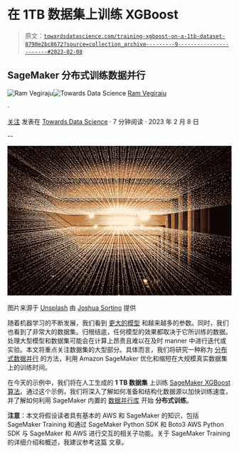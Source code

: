 # 在 1TB 数据集上训练 XGBoost

> 原文：[`towardsdatascience.com/training-xgboost-on-a-1tb-dataset-8790e2bc8672?source=collection_archive---------9-----------------------#2023-02-08`](https://towardsdatascience.com/training-xgboost-on-a-1tb-dataset-8790e2bc8672?source=collection_archive---------9-----------------------#2023-02-08)

## SageMaker 分布式训练数据并行

[](https://ram-vegiraju.medium.com/?source=post_page-----8790e2bc8672--------------------------------)![Ram Vegiraju](https://ram-vegiraju.medium.com/?source=post_page-----8790e2bc8672--------------------------------)[](https://towardsdatascience.com/?source=post_page-----8790e2bc8672--------------------------------)![Towards Data Science](https://towardsdatascience.com/?source=post_page-----8790e2bc8672--------------------------------) [Ram Vegiraju](https://ram-vegiraju.medium.com/?source=post_page-----8790e2bc8672--------------------------------)

·

[关注](https://medium.com/m/signin?actionUrl=https%3A%2F%2Fmedium.com%2F_%2Fsubscribe%2Fuser%2F6e49569edd2b&operation=register&redirect=https%3A%2F%2Ftowardsdatascience.com%2Ftraining-xgboost-on-a-1tb-dataset-8790e2bc8672&user=Ram+Vegiraju&userId=6e49569edd2b&source=post_page-6e49569edd2b----8790e2bc8672---------------------post_header-----------) 发表在 [Towards Data Science](https://towardsdatascience.com/?source=post_page-----8790e2bc8672--------------------------------) · 7 分钟阅读 · 2023 年 2 月 8 日[](https://medium.com/m/signin?actionUrl=https%3A%2F%2Fmedium.com%2F_%2Fvote%2Ftowards-data-science%2F8790e2bc8672&operation=register&redirect=https%3A%2F%2Ftowardsdatascience.com%2Ftraining-xgboost-on-a-1tb-dataset-8790e2bc8672&user=Ram+Vegiraju&userId=6e49569edd2b&source=-----8790e2bc8672---------------------clap_footer-----------)

--

[](https://medium.com/m/signin?actionUrl=https%3A%2F%2Fmedium.com%2F_%2Fbookmark%2Fp%2F8790e2bc8672&operation=register&redirect=https%3A%2F%2Ftowardsdatascience.com%2Ftraining-xgboost-on-a-1tb-dataset-8790e2bc8672&source=-----8790e2bc8672---------------------bookmark_footer-----------)![](img/8cc115fe1d75334d1b016c71f5e63cec.png)

图片来源于 [Unsplash](https://unsplash.com/photos/LqKhnDzSF-8) 由 [Joshua Sortino](https://unsplash.com/@sortino) 提供

随着机器学习的不断发展，我们看到 [更大的模型](https://docs.cohere.ai/docs/introduction-to-large-language-models) 和越来越多的参数。同时，我们也看到了非常大的数据集。归根结底，任何模型的效果都取决于它所训练的数据。处理大型模型和数据集可能会在计算上昂贵且难以在及时 manner 中进行迭代或实验。本文将重点关注数据集的大型部分。具体而言，我们将研究一种称为 [分布式数据并行](https://docs.aws.amazon.com/sagemaker/latest/dg/data-parallel.html) 的方法，利用 Amazon SageMaker 优化和缩短在大规模真实数据集上的训练时间。

在今天的示例中，我们将在人工生成的 **1 TB 数据集** 上训练 [SageMaker XGBoost 算法](https://docs.aws.amazon.com/sagemaker/latest/dg/xgboost.html)。通过这个示例，我们将深入了解如何准备和结构化数据源以加快训练速度，并了解如何利用 SageMaker 内置的 [数据并行库](https://docs.aws.amazon.com/sagemaker/latest/dg/data-parallel.html) 开始 **分布式训练**。

**注意**：本文将假设读者具有基本的 AWS 和 SageMaker 的知识，包括 SageMaker Training 和通过 SageMaker Python SDK 和 Boto3 AWS Python SDK 与 SageMaker 和 AWS 进行交互的相关子功能。关于 SageMaker Training 的详细介绍和概述，我建议参考这篇 文章。
